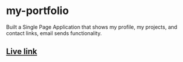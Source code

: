 # my-portfolio

Built a Single Page Application that shows my profile, my projects, and contact links, email sends functionality.

## [Live link](https://atulthecode1.netlify.app)